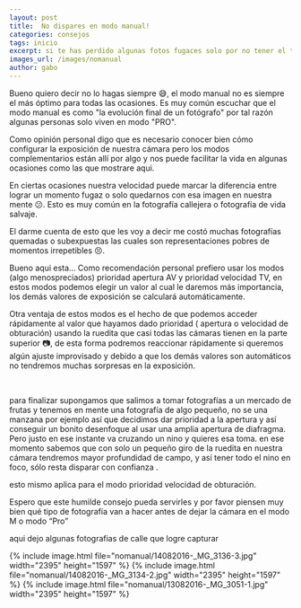 ```yaml
---
layout: post
title:  No dispares en modo manual!
categories: consejos
tags: inicio
excerpt: si te has perdido algunas fotos fugaces solo por no tener el tiempo para configurar tu camara y hacer la toma es mejor que mires esto
images_url: /images/nomanual
author: gabo
---
```


Bueno quiero decir no lo hagas siempre 😅, el modo manual no es siempre el más óptimo para todas las ocasiones.
Es muy común escuchar  que el modo manual es como "la evolución final de un fotógrafo" por tal razón algunas personas
solo viven en modo "PRO".

Como opinión personal digo que es necesario conocer bien cómo configurar la exposición de nuestra cámara pero los modos
complementarios están allí por algo y nos puede facilitar la vida en algunas ocasiones como las que mostrare aqui.

En ciertas ocasiones nuestra velocidad puede marcar la diferencia entre lograr un momento fugaz o  solo quedarnos con esa
imagen en nuestra mente 😕. Esto es muy común en la fotografía callejera o fotografía de vida salvaje.

El darme  cuenta de esto que les voy a decir me costó muchas fotografías quemadas o subexpuestas las cuales son
representaciones pobres de momentos irrepetibles 😣.

Bueno aqui esta... Como recomendación personal prefiero usar los modos (algo menospreciados) prioridad apertura AV y prioridad velocidad TV, en estos modos
podemos elegir un valor al cual le daremos más importancia, los demás valores de exposición se calculará automáticamente.

Otra ventaja de estos modos es el hecho de que podemos acceder rápidamente al valor que hayamos dado prioridad ( apertura o velocidad de obturación) usando la
ruedita que casi todas las cámaras tienen en la parte superior 📷, de esta forma podremos reaccionar rápidamente si queremos algún ajuste improvisado y debido a que los demás valores son automáticos no tendremos muchas sorpresas en la exposición.

<amp-fx-flying-carpet  height="900px">
  <amp-img src="/images/nomanual/IMG_1916.jpg"
   layout="responsive"
    width="2395"
    height="1597"
    alt="an image"></amp-img>
</amp-fx-flying-carpet>
<amp-fx-flying-carpet  height="900px">
  <amp-img src="/images/nomanual/IMG_1916-4.jpg"
   layout="responsive"
   width="2395"
   height="1597"
    alt="an image"></amp-img>
</amp-fx-flying-carpet> 

para finalizar supongamos que salimos a tomar fotografías a un mercado de frutas y tenemos en mente una fotografía de algo pequeño, no se una manzana por ejemplo así que decidimos dar prioridad a la apertura y así conseguir un bonito desenfoque al usar una amplia apertura de diafragma. Pero justo en ese instante va cruzando un nino y quieres esa toma. en ese momento sabemos que con solo un pequeño giro de la ruedita en nuestra cámara tendremos mayor profundidad de campo, y así tener todo el nino en foco, sólo resta disparar con confianza .

esto mismo aplica para el modo prioridad velocidad de obturación.

Espero que este humilde consejo pueda servirles y  por favor piensen muy bien qué tipo de fotografía van a hacer antes de dejar la cámara en el modo M  o modo “Pro”

aqui dejo algunas fotografias de calle que logre capturar

<amp-carousel
    width="2395"
    height="1597"
    layout="responsive"
    type="slides"
    autoplay
    delay="2000">
    {% include image.html
        file="nomanual/14082016-_MG_3136-3.jpg"
        width="2395"
        height="1597"
    %}
     {% include image.html
        file="nomanual/14082016-_MG_3134-2.jpg"
        width="2395"
        height="1597"
    %}
      {% include image.html
        file="nomanual/13082016-_MG_3051-1.jpg"
        width="2395"
        height="1597"
    %}
</amp-carousel>
